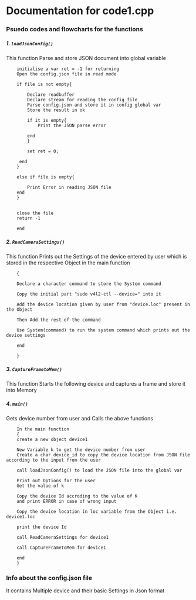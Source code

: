 # Documentation for code1.cpp

### Psuedo codes and flowcharts for the functions

##### 1. `loadJsonConfig()`

This function Parse and store JSON document into global variable

        initialise a var ret = -1 for returning
        Open the config.json file in read mode
        
        if file is not empty{
            
            Declare readbuffer
            Declare stream for reading the config file
            Parse config.json and store it in config global var
            Store the result in ok
            
            if it is empty{
                Print the JSON parse error
                
            end
            }
            
            set ret = 0;
            
         end
        }
        
        else if file is empty{
            
            Print Error in reading JSON file
        end
        }
        
        
        close the file
        return -1 
        
        end
        

##### 2. `ReadCameraSettings()`

This function Prints out the Settings of the device entered by user which is stored in the respective Object in the main function

        {
            
        Declare a character command to store the System command
        
        Copy the initial part "sudo v4l2-ctl --device=" into it
        
        Add the device location given by user from "device.loc" present in the Object 
        
        Then Add the rest of the command
        
        Use System(command) to run the system command which prints out the device settings
        
        end
        
        }
        


##### 3. `CaptureFrametoMem()`

This function Starts the following device and captures a frame and store it into Memory



##### 4. `main()`

Gets device number from user and Calls the above functions

        In the main function
        {
        create a new object device1 
        
        New Variable k to get the device number from user
        Create a char device_id to copy the device location from JSON file according to the input from the user
        
        call loadJsonConfig() to load the JSON file into the global var
        
        Print out Options for the user
        Get the value of k
        
        Copy the device Id accroding to the value of K
        and print ERROR in case of wrong input
        
        Copy the device location in loc variable from the Object i.e. device1.loc
        
        print the device Id
        
        call ReadCameraSettings for device1
        
        call CaptureFrametoMem for device1
        
        end
        }

### Info about the config.json file

It contains Multiple device and their basic Settings in Json format

